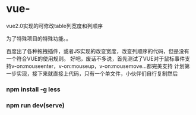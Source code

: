# vue-
vue2.0实现的可修改table列宽度和列顺序

为了特殊项目的特殊功能。。

百度出了各种拖拽插件，或者JS实现的改变宽度，改变列顺序的代码，但是没有一个符合VUE的使用规则。
好吧，废话不多说，首先测试了VUE对于鼠标事件支持v-on:mouseenter，v-on:mouseup，v-on:mousemove...都完美支持
计划第一步实现，接下来就直接上代码，只有一个单文件，小伙伴们自行复制然后

<h3>npm install -g less<h3>

<h3>npm run dev(serve)<h3>
